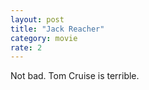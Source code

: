 ```yaml
---
layout: post
title: "Jack Reacher"
category: movie
rate: 2
---
```


Not bad. Tom Cruise is terrible.
